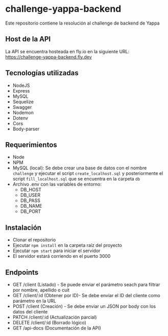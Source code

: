 # challenge-yappa-backend
Este repositorio contiene la resolución al challenge de backend de Yappa

## Host de la API
La API se encuentra hosteada en fly.io en la siguiente URL: https://challenge-yappa-backend.fly.dev

## Tecnologías utilizadas
- NodeJS
- Express
- MySQL
- Sequelize
- Swagger
- Nodemon
- Dotenv
- Cors
- Body-parser

## Requerimientos
- Node
- NPM
- MySQL (local): Se debe crear una base de datos con el nombre `challenge` y ejecutar el script `create_localhost.sql` y posteriormente el script `fill_localhost.sql` que se encuentra en la carpeta `db`
- Archivo .env con las variables de entorno:
  - DB_HOST
  - DB_USER
  - DB_PASS
  - DB_NAME
  - DB_PORT

## Instalación
- Clonar el repositorio
- Ejecutar `npm install` en la carpeta raíz del proyecto
- Ejecutar `npm start` para iniciar el servidor
- El servidor estará corriendo en el puerto 3000

## Endpoints
- GET /client (Listado) - Se puede enviar el parámetro seach para filtrar por nombre, apellido o cuit
- GET /client/:id (Obtener por ID)- Se debe enviar el ID del cliente como parámetro en la URL
- POST /client (Creación) - Se debe enviar un JSON por body con los datos del cliente
- PATCH /client/:id (Actualización parcial)
- DELETE /client/:id (Borrado lógico)
- GET /api-docs (Documentación de la API)